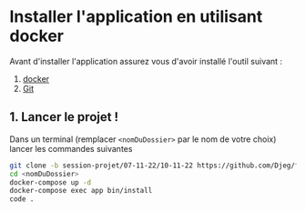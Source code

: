 # Installer l'application en utilisant docker

Avant d'installer l'application assurez vous d'avoir installé l'outil
suivant :

1. [docker](https://www.docker.com/)
2. [Git](https://git-scm.com/download/win)

## 1. Lancer le projet !

Dans un terminal (remplacer `<nomDuDossier>` par le nom de votre choix) lancer
les commandes suivantes

```bash
git clone -b session-projet/07-11-22/10-11-22 https://github.com/Djeg/formation-php-poo.git <nomDuDossier>
cd <nomDuDossier>
docker-compose up -d
docker-compose exec app bin/install
code .
```
